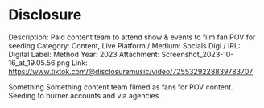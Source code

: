 # Disclosure

Description: Paid content team to attend show & events to film fan POV for seeding
Category: Content, Live
Platform / Medium: Socials
Digi / IRL: Digital
Label: Method
Year: 2023
Attachment: Screenshot_2023-10-16_at_19.05.56.png
Link: https://www.tiktok.com/@disclosuremusic/video/7255329228839783707

Something Something content team filmed as fans for POV content. Seeding to burner accounts and via agencies